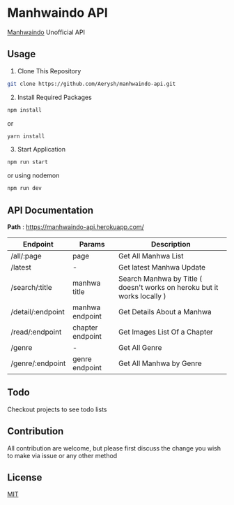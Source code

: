 # Manhwaindo API

[Manhwaindo](https://manhwaindo.id) Unofficial API</br>

## Usage

1. Clone This Repository

```bash
git clone https://github.com/Aerysh/manhwaindo-api.git
```

2. Install Required Packages

```bash
npm install
```

or

```bash
yarn install
```

3. Start Application

```bash
npm run start
```

or using nodemon

```bash
npm run dev
```

## API Documentation

**Path** : https://manhwaindo-api.herokuapp.com/</br>

| Endpoint          | Params           | Description                                                             |
| ----------------- | ---------------- | ----------------------------------------------------------------------- |
| /all/:page        | page             | Get All Manhwa List                                                     |
| /latest           | -                | Get latest Manhwa Update                                                |
| /search/:title    | manhwa title     | Search Manhwa by Title ( doesn't works on heroku but it works locally ) |
| /detail/:endpoint | manhwa endpoint  | Get Details About a Manhwa                                              |
| /read/:endpoint   | chapter endpoint | Get Images List Of a Chapter                                            |
| /genre            | -                | Get All Genre                                                           |
| /genre/:endpoint  | genre endpoint   | Get All Manhwa by Genre                                                 |

## Todo

Checkout projects to see todo lists

## Contribution

All contribution are welcome, but please first discuss the change you wish to make via issue or any other method

## License

[MIT](https://github.com/Aerysh/manhwaindo-api/blob/master/LICENSE)
